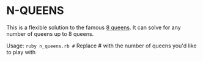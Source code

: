 N-QUEENS
========

This is a flexible solution to the famous [8 queens](http://en.wikipedia.org/wiki/Eight_queens_puzzle).  It can solve for any number of queens up to 8 queens.  

Usage: `ruby n_queens.rb #` 
Replace # with the number of queens you'd like to play with